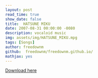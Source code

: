 ```yaml
---
layout: post
read_time: true
show_date: false
title:  HATSUNE MIKU
date: 2007-08-31 00:00:00 -0080  
description: vocaloid music
img: assets/img/HATSUNE_MIKU.mpg
tags: [Songs]
author: freedownm
github:  freedownm/freedownm.github.io/
mathjax: yes
---
```

<a href="files/HATSUNE_MIKU.zip">Download here</a>
<!--请直接替换the_geometers_sketvhpad-->


